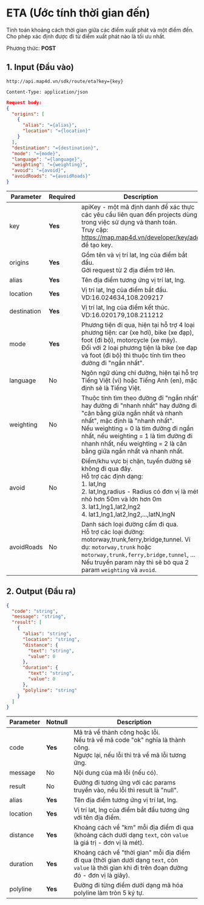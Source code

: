 #  ETA (Ước tính thời gian đến)
Tính toán khoảng cách thời gian giữa các điểm xuất phát và một điểm đến. Cho phép xác định được đi từ điểm xuất phát nào là tối ưu nhất.

Phương thức: **POST**
## 1. Input (Đầu vào)
```
http://api.map4d.vn/sdk/route/eta?key={key}
```
```
Content-Type: application/json
```
```json
Request body:
{
  "origins": [
    {
      "alias": "={alias}",
      "location": "={location}"
    }
  ],
  "destination": "={destination}",
  "mode": "={mode}",
  "language": "={language}",
  "weighting": "={weighting}",
  "avoid": "={avoid}",
  "avoidRoads": "={avoidRoads}"
}
```
| Parameter   | Required | Description                                                                                                                                                                                                                                                                                                    |
|-------------|----------|----------------------------------------------------------------------------------------------------------------------------------------------------------------------------------------------------------------------------------------------------------------------------------------------------------------|
| key         | **Yes**      | apiKey - một mã định danh để xác thực các yêu cầu liên quan đến projects dùng trong việc sử dụng và thanh toán. <br>Truy cập: https://map.map4d.vn/developer/key/add để tạo key.                                                                                                                              |
| origins     | **Yes**      | Gồm tên và vị trí lat, lng của điểm bắt đầu. <br>Gởi request từ 2 địa điểm trở lên.                                                                                                                                                                                                                            |
| alias       | **Yes**      | Tên địa điểm tương ứng vị trí lat, lng.                                                                                                                                                                                                                                                                        |
| location    | **Yes**      | Vị trí lat, lng của điểm bắt đầu. VD:16.024634,108.209217                                                                                                                                                                                                                                                      |
| destination | **Yes**      | Vị trí lat, lng của điểm kết thúc. VD:16.020179,108.211212                                                                                                                                                                                                                                                     |
| mode        | **Yes**      | Phương tiện đi qua, hiện tại hỗ trợ 4 loại phương tiện: car (xe hơi), bike (xe đạp), foot (đi bộ), motorcycle (xe máy).<br>Đối với 2 loại phương tiện là bike (xe đạp) và foot (đi bộ) thì thuộc tính tìm theo đường đi "ngắn nhất".                                                                           |
| language    | No       | Ngôn ngữ dùng chỉ đường, hiện tại hỗ trợ Tiếng Việt (vi) hoặc Tiếng Anh (en), mặc định sẽ là Tiếng Việt.                                                                                                                                                                                                       |
| weighting   | No       | Thuộc tính tìm theo đường đi "ngắn nhất" hay đường đi "nhanh nhất" hay đường đi "cân bằng giữa ngắn nhất và nhanh nhất",  mặc định là "nhanh nhất". <br>Nếu weighting = 0 là tìm đường đi ngắn nhất, nếu weighting = 1 là tìm đường đi nhanh nhất, nếu weighting = 2 là cân bằng giữa ngắn nhất và nhanh nhất. |
| avoid       | No       | Điểm/khu vực bị chặn, tuyến đường sẽ không đi qua đây. <br>Hỗ trợ các định dạng: <br> 1. lat,lng<br> 2. lat,lng,radius - Radius có đơn vị là mét, nhỏ hơn 50m và lớn hơn 0m <br> 3. lat1,lng1,lat2,lng2<br> 4. lat1,lng1,lat2,lng2,...,latN,lngN                                                               |
| avoidRoads  | No       | Danh sách loại đường cấm đi qua.<br>Hỗ trợ các loại đường: motorway,trunk,ferry,bridge,tunnel. Ví dụ: `motorway,trunk` hoặc `motorway,trunk,ferry,bridge,tunnel`, ...<br>Nếu truyền param này thì sẽ bỏ qua 2 param `weighting` và `avoid`.                                                                             |
## 2. Output (Đầu ra)
```json
{
  "code": "string",
  "message": "string",
  "result": [
    {
      "alias": "string",
      "location": "string",
      "distance": {
        "text": "string",
        "value": 0
      },
      "duration": {
        "text": "string",
        "value": 0
      },
      "polyline": "string"
    }
  ]
}
```
| Parameter | Notnull | Description                                                                                                                                       |
|-----------|---------|---------------------------------------------------------------------------------------------------------------------------------------------------|
| code      | **Yes**     | Mã trả về thành công hoặc lỗi.<br>Nếu trả về mã code "ok" nghĩa là thành công.<br>Ngược lại, nếu lỗi thì trả về mã lỗi tương ứng.                 |
| message   | No      | Nội dung của mã lỗi (nếu có).                                                                                                                     |
| result    | No      | Đường đi tương ứng với các params truyền vào, nếu lỗi thì result là "null".                                                                       |
| alias     | **Yes**     | Tên địa điểm tương ứng vị trí lat, lng.                                                                                                           |
| location  | **Yes**     | Vị trí lat, lng của điểm bắt đầu tương ứng với tên địa điểm.                                                                                      |
| distance  | **Yes**     | Khoảng cách về "km" mỗi địa điểm đi qua (khoảng cách dưới dạng `text`, còn `value` là giá trị - đơn vị là mét).                                   |
| duration  | **Yes**     | Khoảng cách về "thời gian" mỗi địa điểm đi qua (thời gian dưới dạng `text`, còn `value` là thời gian khi đi trên đoạn đường đó - đơn vị là giây). |
| polyline  | **Yes**     | Đường đi từng điểm dưới dạng mã hóa polyline làm tròn 5 ký tự.                                                                                    |